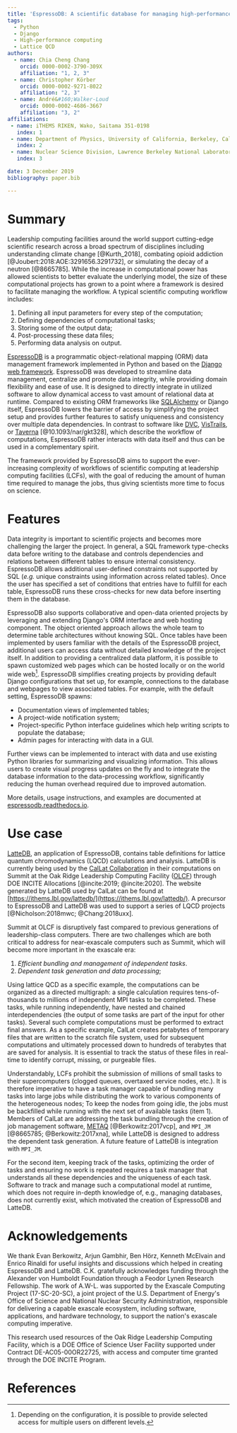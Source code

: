 ```yaml
---
title: 'EspressoDB: A scientific database for managing high-performance computing workflows'
tags:
  - Python
  - Django
  - High-performance computing
  - Lattice QCD
authors:
  - name: Chia Cheng Chang
    orcid: 0000-0002-3790-309X
    affiliation: "1, 2, 3"
  - name: Christopher Körber
    orcid: 0000-0002-9271-8022
    affiliation: "2, 3"
  - name: André&#160;Walker-Loud
    orcid: 0000-0002-4686-3667
    affiliation: "3, 2"
affiliations:
 - name: iTHEMS RIKEN, Wako, Saitama 351-0198
   index: 1
 - name: Department of Physics, University of California, Berkeley, California 94720
   index: 2
 - name: Nuclear Science Division, Lawrence Berkeley National Laboratory, Berkeley, California 94720
   index: 3

date: 3 December 2019
bibliography: paper.bib

---
```


# Summary

Leadership computing facilities around the world support cutting-edge scientific research across a broad spectrum of disciplines including understanding climate change [@Kurth_2018], combating opioid addiction [@Joubert:2018:AOE:3291656.3291732], or simulating the decay of a neutron [@8665785].
While the increase in computational power has allowed scientists to better evaluate the
underlying model, the size of these computational projects has grown to a point where
a framework is desired to facilitate managing the workflow.
A typical scientific computing workflow includes:

1. Defining all input parameters for every step of the computation;
2. Defining dependencies of computational tasks;
3. Storing some of the output data;
4. Post-processing these data files;
5. Performing data analysis on output.


[EspressoDB](https://github.com/callat-qcd/espressodb/) is a programmatic object-relational mapping (ORM) data management framework implemented in Python and based on the [Django web framework](https://www.djangoproject.com).
EspressoDB was developed to streamline data management, centralize and promote data integrity, while providing domain flexibility and ease of use.
It is designed to directly integrate in utilized software to allow dynamical access to vast amount of relational data at runtime.
Compared to existing ORM frameworks like [SQLAlchemy](https://www.sqlalchemy.org) or Django itself, EspressoDB lowers the barrier of access by simplifying the project setup and provides further features to satisfy uniqueness and consistency over multiple data dependencies.
In contrast to software like [DVC](https://github.com/iterative/dvc),
[VisTrails](https://www.vistrails.org/index.php/Main_Page), or [Taverna](https://taverna.incubator.apache.org) [@10.1093/nar/gkt328], which describe the workflow of computations, EspressoDB rather interacts with data itself and thus can be used in a complementary spirit.

The framework provided by EspressoDB aims to support the ever-increasing complexity of workflows of scientific computing at leadership computing facilities (LCFs), with the goal of reducing the amount of human time required to manage the jobs, thus giving scientists more time to focus on science.

# Features
Data integrity is important to scientific projects and becomes more challenging the larger the project.
In general, a SQL framework type-checks data before writing to the database and controls dependencies and relations between different tables to ensure internal consistency.
EspressoDB allows additional user-defined constraints not supported by SQL (*e.g.* unique constraints using information across related tables).
Once the user has specified a set of conditions that entries have to fulfill for each table, EspressoDB runs these cross-checks for new data before inserting them in the database.

EspressoDB also supports collaborative and open-data oriented projects by leveraging and extending Django's ORM interface and web hosting component.
The object oriented approach allows the whole team to determine table architectures without knowing SQL.
Once tables have been implemented by users familiar with the details of the EspressoDB project, additional users can access data without detailed knowledge of the project itself.
In addition to providing a centralized data platform, it is possible to spawn customized web pages which can be hosted locally or on the world wide web[^1].
EspressoDB simplifies creating projects by providing default Django configurations that set up, for example, connections to the database and webpages to view associated tables.
For example, with the default setting, EspressoDB spawns:

* Documentation views of implemented tables;
* A project-wide notification system;
* Project-specific Python interface guidelines which help writing scripts to populate the database;
* Admin pages for interacting with data in a GUI.

Further views can be implemented to interact with data and use existing Python libraries for summarizing and visualizing information.
This allows users to create visual progress updates on the fly and to integrate the database information to the data-processing workflow, significantly reducing the human overhead required due to improved automation.

More details, usage instructions, and examples are documented at [espressodb.readthedocs.io](https://espressodb.readthedocs.io).

[^1]: Depending on the configuration, it is possible to provide selected access for multiple users on different levels.


# Use case
[LatteDB](https://github.com/callat-qcd/lattedb/), an application of EspressoDB, contains table definitions for lattice quantum chromodynamics (LQCD) calculations and analysis.
LatteDB is currently being used by the [CalLat Collaboration](https://a51.lbl.gov/~callat/webhome/) in their computations on Summit at the Oak Ridge Leadership Computing Facility ([OLCF](https://www.olcf.ornl.gov)) through DOE INCITE Allocations [@incite:2019; @incite:2020].
The website generated by LatteDB used by CalLat can be found at [https://ithems.lbl.gov/lattedb/](https://ithems.lbl.gov/lattedb/). A precursor to EspressoDB and LatteDB was used to support a series of LQCD projects [@Nicholson:2018mwc; @Chang:2018uxx].

Summit at OLCF is disruptively fast compared to previous generations of leadership-class computers.  There are two challenges which are both critical to address for near-exascale computers such as Summit, which will become more important in the exascale era:

1. _Efficient bundling and management of independent tasks_.
2. _Dependent task generation and data processing_;

Using lattice QCD as a specific example, the computations can be organized as a directed multigraph:
a single calculation requires tens-of-thousands to millions of independent MPI tasks to be completed. These tasks, while running independently, have nested and chained interdependencies (the output of some tasks are part of the input for other tasks).
Several such complete computations must be performed to extract final answers.
As a specific example, CalLat creates petabytes of temporary files that are written to the scratch file system, used for subsequent computations and ultimately processed down to hundreds of terabytes that are saved for analysis.
It is essential to track the status of these files in real-time to identify corrupt, missing, or purgeable files.

Understandably, LCFs prohibit the submission of millions of small tasks to their supercomputers (clogged queues, overtaxed service nodes, etc.).
It is therefore imperative to have a task manager capable of bundling many tasks into large jobs while distributing the work to various components of the heterogeneous nodes;
To keep the nodes from going idle, the jobs must be backfilled while running with the next set of available tasks (item 1).
Members of CalLat are addressing the task bundling through the creation of job management software, [METAQ](https://github.com/evanberkowitz/metaq) [@Berkowitz:2017vcp], and ``MPI_JM`` [@8665785; @Berkowitz:2017xna], while
LatteDB is designed to address the dependent task generation.
A future feature of LatteDB  is integration with ``MPI_JM``.

For the second item, keeping track of the tasks, optimizing the order of tasks and ensuring no work is repeated requires a task manager that understands all these dependencies and the uniqueness of each task.  Software to track and manage such a computational model at runtime, which does not require in-depth knowledge of, e.g., managing databases, does not currently exist, which motivated the creation of EspressoDB and LatteDB.





# Acknowledgements

We thank Evan Berkowitz, Arjun Gambhir, Ben Hörz,  Kenneth McElvain and Enrico Rinaldi for useful insights and discussions which helped in creating EspressoDB and LatteDB.
C.K. gratefully acknowledges funding through the Alexander von Humboldt Foundation through a Feodor Lynen Research Fellowship.
The work of A.W-L. was supported by the Exascale Computing Project (17-SC-20-SC), a joint project of the U.S. Department of Energy's Office of Science and National Nuclear Security Administration, responsible for delivering a capable exascale ecosystem, including software, applications, and hardware technology, to support the nation's exascale computing imperative.

This research used resources of the Oak Ridge Leadership Computing Facility, which is a DOE Office of Science User Facility supported under Contract DE-AC05-00OR22725, with access and computer time granted through the DOE INCITE Program.

# References
